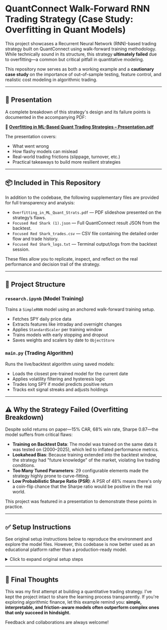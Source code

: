 # QuantConnect Walk-Forward RNN Trading Strategy (Case Study: Overfitting in Quant Models)

This project showcases a Recurrent Neural Network (RNN)-based trading strategy built on QuantConnect using walk-forward training methodology. While technically sound in its structure, this strategy **ultimately failed** due to overfitting—a common but critical pitfall in quantitative modeling.

This repository now serves as both a working example and a **cautionary case study** on the importance of out-of-sample testing, feature control, and realistic cost modeling in algorithmic trading.

---

## 🧠 Presentation

A complete breakdown of this strategy's design and its failure points is documented in the accompanying PDF: 

**📎 [Overfitting in ML-Based Quant Trading Strategies – Presentation.pdf](./Overfitting_in_ML_Quant_Strats.pdf)**

The presentation covers:
- What went wrong
- How flashy models can mislead
- Real-world trading frictions (slippage, turnover, etc.)
- Practical takeaways to build more resilient strategies

---

## 📦 Included in This Repository

In addition to the codebase, the following supplementary files are provided for full transparency and analysis:

- `Overfitting_in_ML_Quant_Strats.pdf` — PDF slideshow presented on the strategy’s flaws.
- `Focused Red Shark (1).json` — Full QuantConnect result JSON from the backtest.
- `Focused Red Shark_trades.csv` — CSV file containing the detailed order flow and trade history.
- `Focused Red Shark_logs.txt` — Terminal output/logs from the backtest session.

These files allow you to replicate, inspect, and reflect on the real performance and decision trail of the strategy.

---

## 📂 Project Structure

### `research.ipynb` (Model Training)

Trains a `SimpleRNN` model using an anchored walk-forward training setup.
- Fetches SPY daily price data
- Extracts features like intraday and overnight changes
- Applies `StandardScaler` per training window
- Trains models with early stopping and dropout
- Saves weights and scalers by date to `ObjectStore`

### `main.py` (Trading Algorithm)

Runs the live/backtest algorithm using saved models:
- Loads the closest pre-trained model for the current date
- Applies volatility filtering and hysteresis logic
- Trades long SPY if model predicts positive return
- Tracks exit signal streaks and adjusts holdings

---

## ⚠️ Why the Strategy Failed (Overfitting Breakdown)

Despite solid returns on paper—15% CAR, 68% win rate, Sharpe 0.87—the model suffers from critical flaws:

- **Training on Backtest Data**: The model was trained on the same data it was tested on (2000–2025), which led to inflated performance metrics.
- **Lookahead Bias**: Because training extended into the backtest window, the strategy had "future knowledge" of the market, violating live trading conditions.
- **Too Many Tuned Parameters**: 29 configurable elements made the strategy highly prone to curve-fitting.
- **Low Probabilistic Sharpe Ratio (PSR)**: A PSR of 48% means there's only a coin-flip chance that the Sharpe ratio would be positive in the real world.

This project was featured in a presentation to demonstrate these points in practice.

---

## ✅ Setup Instructions

See original setup instructions below to reproduce the environment and explore the model files. However, this codebase is now better used as an educational platform rather than a production-ready model.

<details>
<summary>Click to expand original setup steps</summary>

### Step 1: Create a Project

1. Navigate to [QuantConnect](https://www.quantconnect.com/) and sign into your account.
2. Create a new project:
   * Click "Projects" → "Create Project."
   * Provide a descriptive name and select Python as your language.

### Step 2: Upload Files

1. Open your newly created project.
2. Click on the "Explorer" tab in the left sidebar.
3. Select "Upload" and upload both `main (3).py` (rename to `main.py` in QC if desired) and `research (2).ipynb` (rename to `research.ipynb`).

### Step 3: Running the Research Notebook (`research.ipynb`)

* Navigate to the "Research" tab within your project.
* Open `research.ipynb`.
* Ensure the walk-forward configuration (`wf_config`) and model hyperparameters (`model_config`) meet your requirements.
* Run all cells sequentially. This will perform the walk-forward training and save the scalers and weights to your project's `ObjectStore`.

### Step 4: Running the Algorithm (`main.py`)

* Ensure that `main.py` is correctly uploaded.
* Verify that the configuration settings within `Initialize` match the settings used in `research.ipynb`.
* Set your desired backtest start/end dates and initial capital in `main.py`.
* Click the "Build" button to check for errors.
* Click "Backtest" to run the algorithm.

</details>

---

## 🙌 Final Thoughts

This was my first attempt at building a quantitative trading strategy. I’ve kept the project intact to share the learning process transparently. If you're exploring algorithmic finance, let this example remind you: **simple, interpretable, and friction-aware models often outperform complex ones that only succeed in hindsight.**

Feedback and collaborations are always welcome!


